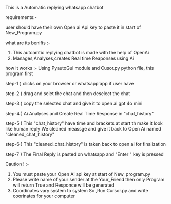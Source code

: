 This is a Automatic replying whatsapp chatbot 

requirements:-

user should have their own Open ai Api key to paste it in start of New_Program.py

what are its benifts :-
1) This autoamtic replying chatbot is made with the help of OpenAi 
2) Manages,Analyses,creates Real time Reaponses using Ai 
 

how it works :- 
Using PyautoGui module and Cusor.py python file, this program first

step-1 ) clicks on your browser or whatsapp'app if user have 

step-2 ) drag and selet the chat and then deselect the chat

step-3 ) copy the selected chat and give it to open ai gpt 4o mini

step-4 ) Ai Analyses and Create Real Time Response in "chat_history"

step-5 ) This "chat_history" have time and brackets at start th make it look like human reply We cleaned meassge and give it back to Open Ai named "cleaned_chat_history" 

step-6 ) This "cleaned_chat_history" is taken back to open ai for finalization 

step-7 ) The Final Reply is pasted on whatsapp and "Enter " key is pressed 



Caution ! :- 
1) You must paste your Open Ai api key at start of New_program.py
3) Please write name of your sender at the Your_Friend then only Program will return True and Responce will be generated
4) Coordinates vary system to system So ,Run Cursor.py and write coorinates for your computer  
